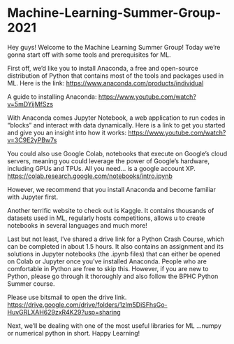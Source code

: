 # Machine-Learning-Summer-Group-2021

Hey guys! Welcome to the Machine Learning Summer Group! Today we’re gonna start off with some tools and prerequisites for ML. 

First off, we’d like you to install Anaconda, a free and open-source distribution of Python that contains most of the tools and packages used in ML. Here is the link: 
https://www.anaconda.com/products/individual 

A guide to installing Anaconda: 
https://www.youtube.com/watch?v=5mDYijMfSzs 

With Anaconda comes Jupyter Notebook, a web application to run codes in “blocks” and interact with data dynamically. Here is a link to get you started and give you an insight into how it works: 
https://www.youtube.com/watch?v=3C9E2yPBw7s 

You could also use Google Colab, notebooks that execute on Google’s cloud servers, meaning you could leverage the power of Google’s hardware, including GPUs and TPUs. All you need... is a google account XP. 
https://colab.research.google.com/notebooks/intro.ipynb 

However, we recommend that you install Anaconda and become familiar with Jupyter first.  

Another terrific website to check out is Kaggle. It contains thousands of datasets used in ML, regularly hosts competitions, allows u to create notebooks in several languages and much more! 

Last but not least, I’ve shared a drive link for a Python Crash Course, which can be completed in about 1.5 hours. It also contains an assignment and its solutions in Jupyter notebooks (the .ipynb files) that can either be opened on Colab or Jupyter once you’ve installed Anaconda. People who are comfortable in Python are free to skip this. However, if you are new to Python, please go through it thoroughly and also follow the BPHC Python Summer course. 

Please use bitsmail to open the drive link.
https://drive.google.com/drive/folders/1zIm5DiSFhsGo-HuvGRLXAH629zxR4K29?usp=sharing 

Next, we’ll be dealing with one of the most useful libraries for ML ...numpy or numerical python in short. 
Happy Learning!
